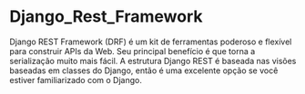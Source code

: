 # Django_Rest_Framework
Django REST Framework (DRF) é um kit de ferramentas poderoso e flexível para construir APIs da Web. Seu principal benefício é que torna a serialização muito mais fácil. A estrutura Django REST é baseada nas visões baseadas em classes do Django, então é uma excelente opção se você estiver familiarizado com o Django.
